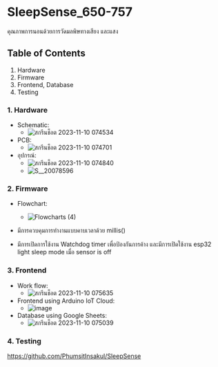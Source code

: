 # SleepSense_650-757
คุณภาพการนอนด้วยการวัดมลพิษทางเสียง และแสง
 
 ## Table of Contents
  1. Hardware
  2. Firmware
  3. Frontend, Database
  4. Testing

### 1. Hardware
  - Schematic:
    - ![สกรีนช็อต 2023-11-10 074534](https://github.com/PhumsitInsakul/SleepSense/assets/96218618/4f9650d4-ce29-4e75-9ab3-1f3849133c65)
  - PCB:
    - ![สกรีนช็อต 2023-11-10 074701](https://github.com/PhumsitInsakul/SleepSense/assets/96218618/5c3695c2-100a-42cc-b50e-f31456f7cad5)
  - อุปกรณ์:
    - ![สกรีนช็อต 2023-11-10 074840](https://github.com/PhumsitInsakul/SleepSense/assets/96218618/36e5052a-2643-48c6-921a-912c502f803b)
    - ![S__20078596](https://github.com/PhumsitInsakul/SleepSense/assets/96218618/4c62be14-9547-4f50-9765-bc80eb0bb852)





### 2. Firmware
- Flowchart:
  - ![Flowcharts (4)](https://github.com/PhumsitInsakul/SleepSense_650-757/assets/96218618/54ea9b38-0cbd-4398-a512-3b6d75256110)


-  มีการควบคุมการทำงานแบบคาบเวลาด้วย millis()
-  มีการเปิดการใช้งาน Watchdog timer เพื่อป้องกันการค้าง และมีการเปิดใช้งาน esp32 light sleep mode เมื่อ sensor is off

### 3. Frontend
- Work flow:
  -  ![สกรีนช็อต 2023-11-10 075635](https://github.com/PhumsitInsakul/SleepSense/assets/96218618/d4eee81b-6aa2-43c4-be00-16753ebbad52)
- Frontend using Arduino IoT Cloud:
  - ![image](https://github.com/PhumsitInsakul/SleepSense/assets/96218618/6efddce5-3bd2-41c2-a171-5929cc54aebc)
- Database using Google Sheets:
  - ![สกรีนช็อต 2023-11-10 075039](https://github.com/PhumsitInsakul/SleepSense/assets/96218618/a280f4fe-5241-4ce5-b0bc-440c34cea9f2)



### 4. Testing
https://github.com/PhumsitInsakul/SleepSense











